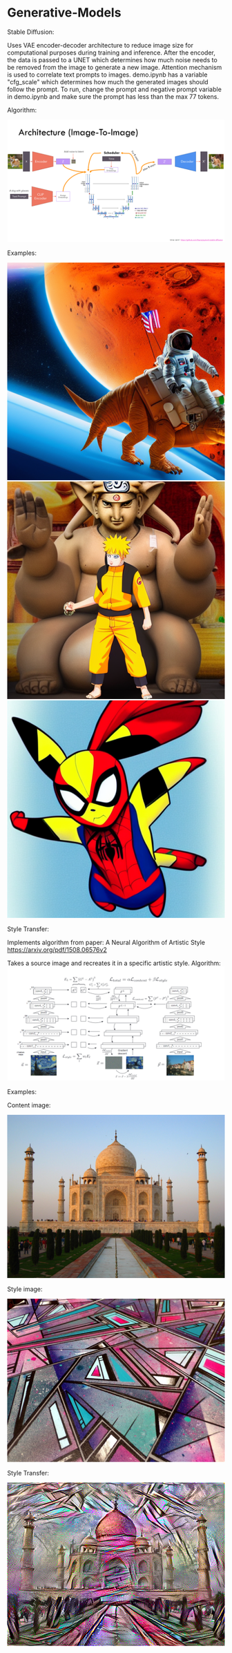 # Generative-Models

Stable Diffusion:

Uses VAE encoder-decoder architecture to reduce image size for computational purposes during training and inference. After the encoder, the data is passed to a UNET which determines how much noise needs to be removed from the image to generate a new image. Attention mechanism is used to correlate text prompts to images. demo.ipynb has a variable "cfg_scale" which determines how much the generated images should follow the prompt. To run, change the prompt and negative prompt variable in demo.ipynb and make sure the prompt has less than the max 77 tokens.

Algorithm:

![alt text](images/image.png)

Examples:

![alt text](images/Astronaut_on_Dino_Mars.png) ![alt text](images/naruto_ganesha.png) ![alt text](images/Pikachu_Spiderman.png)


Style Transfer:

Implements algorithm from paper: A Neural Algorithm of Artistic Style https://arxiv.org/pdf/1508.06576v2

Takes a source image and recreates it in a specific artistic style. 
Algorithm:
![alt text](images/image-1.png)

Examples:

Content image:

![alt text](images/Taj_Mahal.jpg)

Style image:

![alt text](images/style.jpg)

Style Transfer:

![alt text](images/image_style_w=0.01__content_w=10000.0__steps=1000.png)

